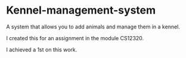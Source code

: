 # Kennel-management-system
A system that allows you to add animals and manage them in a kennel.

I created this for an assignment in the module CS12320.

I achieved a 1st on this work.
